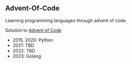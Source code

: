 ## Advent-Of-Code

Learning programming languages through advent of code.

Solution to <a href="https://adventofcode.com/">Advent of Code</a>

- 2015, 2020: Python
- 2021: TBD
- 2022: TBD
- 2023: Golang
